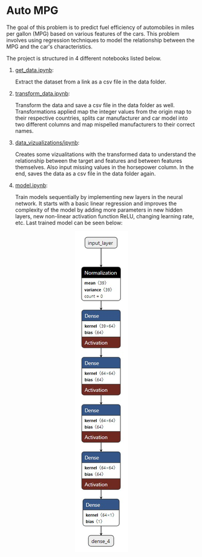 # Auto MPG

The goal of this problem is to predict fuel efficiency of automobiles in miles per gallon (MPG) based on various features of the cars. This problem involves using regression techniques to model the relationship between the MPG and the car's characteristics.


The project is structured in 4 different notebooks listed below.

1) [get_data.ipynb](scripts/get_data.ipynb): 

    Extract the dataset from a link as a csv file in the data folder.

2) [transform_data.ipynb](scripts/transform_data.ipynb):

    Transform the data and save a csv file in the data folder as well. Transformations applied map the integer values from the origin map to their respective countries, splits car manufacturer and car model into two different columns and map mispelled manufacturers to their correct names.

3) [data_vizualizations/ipynb](scripts/data_visualizations.ipynb):

    Creates some vizualitations with the transformed data to understand the relationship between the target and features and between features themselves. Also input missing values in the horsepower column. In the end, saves the data as a csv file in the data folder again.

4) [model.ipynb](scripts/model.ipynb):

    Train models sequentially by implementing new layers in the neural network. It starts with a basic linear regression and improves the complexity of the model by adding more parameters in new hidden layers, new non-linear activation function ReLU, changing learning rate, etc. Last trained model can be seen below:

<div style="text-align: center;">
    <img src="images/model.jpeg">
</div>